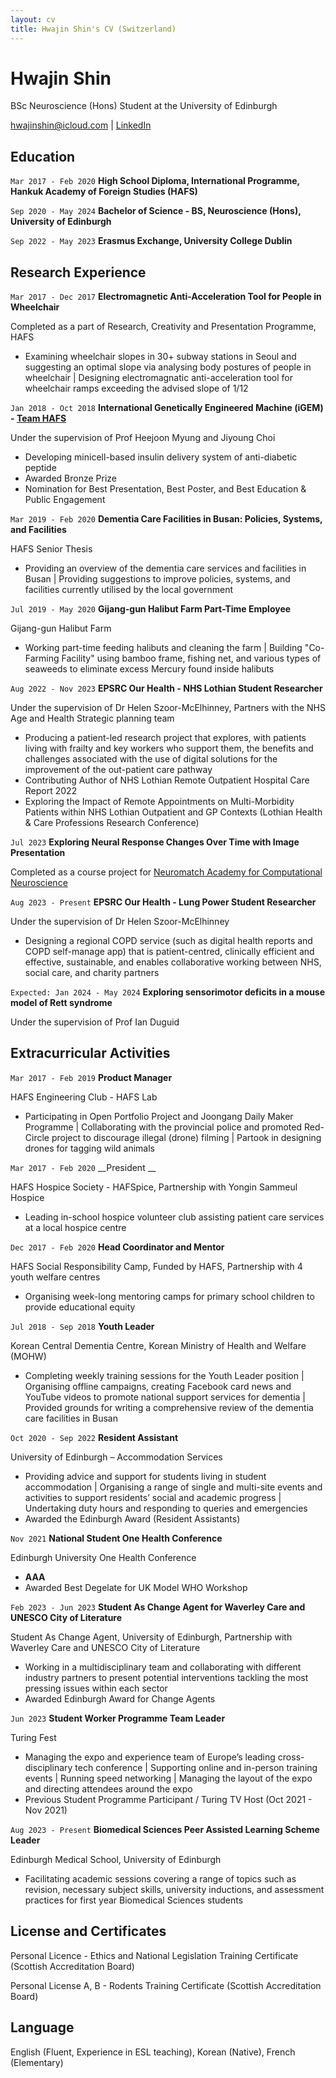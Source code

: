 ```yaml
---
layout: cv
title: Hwajin Shin's CV (Switzerland)
---
```

# Hwajin Shin
BSc Neuroscience (Hons) Student at the University of Edinburgh

<div id="webaddress">
<a href="hwajinshin@icloud.com">hwajinshin@icloud.com</a>
| <a href="https://www.linkedin.com/in/hwajin-shin-227276200">LinkedIn</a>
</div>

## Education

`Mar 2017 - Feb 2020`
__High School Diploma, International Programme, Hankuk Academy of Foreign Studies (HAFS)__

`Sep 2020 - May 2024`
__Bachelor of Science - BS, Neuroscience (Hons), University of Edinburgh__ 

`Sep 2022 - May 2023`
__Erasmus Exchange, University College Dublin__

## Research Experience

`Mar 2017 - Dec 2017`
__Electromagnetic Anti-Acceleration Tool for People in Wheelchair__

Completed as a part of Research, Creativity and Presentation Programme, HAFS

- Examining wheelchair slopes in 30+ subway stations in Seoul and suggesting an optimal slope via analysing body postures of people in wheelchair | Designing electromagnatic anti-acceleration tool for wheelchair ramps exceeding the advised slope of 1/12  

`Jan 2018 - Oct 2018`
__International Genetically Engineered Machine (iGEM) - <a href="https://2018.igem.org/Team:HAFS">Team HAFS</a>__

Under the supervision of Prof Heejoon Myung and Jiyoung Choi

- Developing minicell-based insulin delivery system of anti-diabetic peptide 
- Awarded Bronze Prize
- Nomination for Best Presentation, Best Poster, and Best Education & Public Engagement

`Mar 2019 - Feb 2020`
__Dementia Care Facilities in Busan: Policies, Systems, and Facilities__

HAFS Senior Thesis

- Providing an overview of the dementia care services and facilities in Busan | Providing suggestions to improve policies, systems, and facilities currently utilised by the local government

`Jul 2019 - May 2020`
__Gijang-gun Halibut Farm Part-Time Employee__

Gijang-gun Halibut Farm

- Working part-time feeding halibuts and cleaning the farm | Building "Co-Farming Facility" using bamboo frame, fishing net, and various types of seaweeds to eliminate excess Mercury found inside halibuts

`Aug 2022 - Nov 2023`
__EPSRC Our Health - NHS Lothian Student Researcher__

Under the supervision of Dr Helen Szoor-McElhinney, Partners with the NHS Age and Health Strategic planning team

- Producing a patient-led research project that explores, with patients living with frailty and key workers who support them, the benefits and challenges associated with the use of digital solutions for the improvement of the out-patient care pathway 
- Contributing Author of NHS Lothian Remote Outpatient Hospital Care Report 2022
- Exploring the Impact of Remote Appointments on Multi-Morbidity Patients within NHS Lothian Outpatient and GP Contexts (Lothian Health & Care Professions Research Conference)

`Jul 2023`
__Exploring Neural Response Changes Over Time with Image Presentation__

Completed as a course project for <a href="https://portal.neuromatchacademy.org/certificate/58b76ab7-d0b1-40b8-99b2-1d26763916ac"> Neuromatch Academy for Computational Neuroscience</a>

`Aug 2023 - Present`
__EPSRC Our Health - Lung Power Student Researcher__

Under the supervision of Dr Helen Szoor-McElhinney

- Designing a regional COPD service (such as digital health reports and COPD self-manage app) that is patient-centred, clinically efficient and effective, sustainable, and enables collaborative working between NHS, social care, and charity partners 

`Expected: Jan 2024 - May 2024`
__Exploring sensorimotor deficits in a mouse model of Rett syndrome__

Under the supervision of Prof Ian Duguid

## Extracurricular Activities

`Mar 2017 - Feb 2019`
__Product Manager__

HAFS Engineering Club - HAFS Lab

- Participating in Open Portfolio Project and Joongang Daily Maker Programme | Collaborating with the provincial police and promoted Red-Circle project to discourage illegal (drone) filming | Partook in designing drones for tagging wild animals

`Mar 2017 - Feb 2020`
__President __

HAFS Hospice Society - HAFSpice, Partnership with Yongin Sammeul Hospice

- Leading in-school hospice volunteer club assisting patient care services at a local hospice centre 

`Dec 2017 - Feb 2020`
__Head Coordinator and Mentor__

HAFS Social Responsibility Camp, Funded by HAFS, Partnership with 4 youth welfare centres

- Organising week-long mentoring camps for primary school children to provide educational equity

`Jul 2018 - Sep 2018`
__Youth Leader__

Korean Central Dementia Centre, Korean Ministry of Health and Welfare (MOHW)

- Completing weekly training sessions for the Youth Leader position | Organising offline campaigns, creating Facebook card news and YouTube videos to promote national support services for dementia | Provided grounds for writing a comprehensive review of the dementia care facilities in Busan

`Oct 2020 - Sep 2022`
__Resident Assistant__

University of Edinburgh – Accommodation Services

- Providing advice and support for students living in student accommodation | Organising a range of single and multi-site events and activities to support residents’ social and academic progress | Undertaking duty hours and responding to queries and emergencies
- Awarded the Edinburgh Award (Resident Assistants)

`Nov 2021`
__National Student One Health Conference__

Edinburgh University One Health Conference

- __AAA__
- Awarded Best Degelate for UK Model WHO Workshop

`Feb 2023 - Jun 2023`
__Student As Change Agent for Waverley Care and UNESCO City of Literature__

Student As Change Agent, University of Edinburgh, Partnership with Waverley Care and UNESCO City of Literature

- Working in a multidisciplinary team and collaborating with different industry partners to present potential interventions tackling the most pressing issues within each sector
- Awarded Edinburgh Award for Change Agents

`Jun 2023`
__Student Worker Programme Team Leader__

Turing Fest

- Managing the expo and experience team of Europe’s leading cross-disciplinary tech conference | Supporting online and in-person training events | Running speed networking | Managing the layout of the expo and directing attendees around the expo
- Previous Student Programme Participant / Turing TV Host (Oct 2021 - Nov 2021)

`Aug 2023 - Present`
__Biomedical Sciences Peer Assisted Learning Scheme Leader__

Edinburgh Medical School, University of Edinburgh

- Facilitating academic sessions covering a range of topics such as revision, necessary subject skills, university inductions, and assessment practices for first year Biomedical Sciences students 

## License and Certificates 

Personal Licence - Ethics and National Legislation Training Certificate (Scottish Accreditation Board)

Personal License A, B - Rodents Training Certificate (Scottish Accreditation Board)

## Language

English (Fluent, Experience in ESL teaching), Korean (Native), French (Elementary)

<!-- ### Footer

Last updated: Nov 2023 -->


